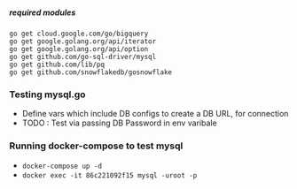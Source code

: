 ##### required modules 

```
go get cloud.google.com/go/bigquery
go get google.golang.org/api/iterator
go get google.golang.org/api/option
go get github.com/go-sql-driver/mysql
go get github.com/lib/pq
go get github.com/snowflakedb/gosnowflake
```

### Testing mysql.go

- Define vars which include DB configs to create a DB URL, for connection
- TODO : Test via passing DB Password in env varibale

### Running docker-compose to test mysql

- `docker-compose up -d`
- `docker exec -it 86c221092f15 mysql -uroot -p`